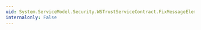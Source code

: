 ```yaml
---
uid: System.ServiceModel.Security.WSTrustServiceContract.FixMessageElement(System.Web.Services.Description.ServiceDescription,System.Web.Services.Description.PortType,System.ServiceModel.Description.WsdlEndpointConversionContext,System.String,System.Xml.XmlQualifiedName,System.Xml.XmlQualifiedName)
internalonly: False
---
```

